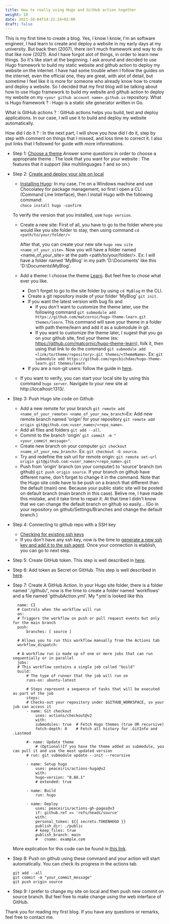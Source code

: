 ```yaml
---
title: How to really using Hugo and GitHub action together
weight: 10
date: 2021-10-04T14:22:24+02:00
draft: false
---
```


This is my first time to create a blog. Yes, I know I know, I'm an software engineer, I had learn to create and deploy a website in my early days at my university. But back then (2007), there isn't much framework and way to do that like now (2021). And I have forgot alot of things, in order to learn new things. So it's like start at the beginning. 
I ask around and decided to use Hugo framework to build my static website and github action to deploy my website on the internet.
I have had some trouble when I follow the guides on the internet, even the official one, they are great, with alot of detail, but sometime I feel like it is more for someone who already know how to create and deploy a website. So I decided that my first blog will be talking about how to use Hugo framework to build my website and github action to deploy my website on my ```<your github account name>.github.io``` repository.
What is Hugo framework ?
: Hugo is a static site generator written in Go.

What is GitHub actions ?
: GitHub actions helps you build, test and deploy applications. In our case, I will use it to build and deploy my website automatically.

How did I do it ?
: In the next part, I will show you how did I do it, step by step with comment on things that I missed, and loss time to correct it. I also put links that I followed for guide with more informations.

- Step 1: [Choose a theme](https://themes.gohugo.io/)
Answer some questions in order to choose a appropriate theme 
: The look that you want for your website
: The features that it support (like multilinguages ? and so on.)
- Step 2: [Create and deploy your site on local](https://gohugo.io/getting-started/quick-start/)
    - [Installing Hugo](https://gohugo.io/getting-started/installing/): In my case, I'm on a Windows machine and use Chocolatey for package management, so first I open a CLI (Command Line Interface), then I install Hugo with the following command:    
        ```choco install hugo -confirm```

    To verify the version that you installed, use ```hugo version```.

    - Create a new site:
        First of all, you have to go to the folder where you would like you site folder to stay, then using command 
        ```cd <path/to/your/folder/>```

        After that, you can create your new site ```hugo new site <name_of_your_site>```. 
        Now you will have a folder named <name_of_your_site> at the path <path/to/your/folder/>. Ex: I will have a folder named 'MyBlog' in my path 'D:\Documents\' like this 'D:\Documents\MyBlog\'.

    - Add a theme: I choose the theme [Learn](https://themes.gohugo.io/themes/hugo-theme-learn/). But feel free to chose what ever you like.
        - Don't forget to go to the site folder by using ```cd MyBlog``` in the CLI.
        - Create a git repository inside of your folder 'MyBlog' ```git init```.
        - If you want the latest version with bug fix and
            - If you don't want to customize the theme later, use the following command ```git submodule add https://github.com/matcornic/hugo-theme-learn.git themes/learn```. This command will save your theme in a folder with path theme/learn and add it as a submodule in git.
            - If you want to customize the theme later, I sugest that you go on your github site, find your theme (ex: https://github.com/matcornic/hugo-theme-learn), folk it, then using that link to do the command ```git submodule add <link/to/theme/repository>.git themes/<themeName>```. Ex: 
                ```git submodule add https://github.com/ngocbichdao/hugo-theme-learn.git themes/learn```
        - If you are a non-git users: follow the guide in [here](https://gohugo.io/getting-started/quick-start/).

    - If you want to verify, you can start your local site by using this command ```hugo server```. Navigate to your new site at http://localhost:1313/.

- Step 3: Push Hugo site code on Github
    - Add a new remote for your branch ```git remote add <name_of_your_remote> <name_of_your_new_branch>```Ex: Add new remote branch named 'origin' for your repository ```git remote add origin git@github.com:<user_name>/<repo_name>```.
    - Add all files and folders ```git add --all```.
    - Commit to the branch 'origin' ```git commit -m "<your_commit_message>"```.
    - Create new branch on your computer ```git checkout <name_of_your_new_branch>```. Ex: ```git checkout -b source```.
    - Try and redefine the ssh url for remote origin: ```git remote set-url origin git@github.com:<user_name>/<repo_name>.git```
    - Push from 'origin' branch (on your computer) to 'source' branch (on github) ```git push origin source```. If your branch on github have different name, don't forget to change it in the command. Note that the Hugo site code have to be push on a branch that different than the default (main) one. Because your public static site will be posted on default branch (main branch in this case). Belive me, I have made this mistake, and it take time to repair it. At that time I didn't know that we can change the default branch on github so easily... (Go in your repository on github/Settings/Branches and change the default branch.)
- Step 4: Connecting to github repo with a SSH key
    - [Checking for existing ssh keys](https://docs.github.com/en/authentication/connecting-to-github-with-ssh/checking-for-existing-ssh-keys)
    - If you don't have any ssh key, now is the time to [generate a new ssh key and add it to the ssh agent](https://docs.github.com/en/authentication/connecting-to-github-with-ssh/generating-a-new-ssh-key-and-adding-it-to-the-ssh-agent). 
Once your connection is etablish, you can go to next step.
- Step 5: Create GitHub token. This step is well described in [here](https://ruddra.com/hugo-deploy-static-page-using-github-actions/#step-4-create-github-token).
- Step 6: Add token as Secret on GitHub. This step is well described in [here](https://ruddra.com/hugo-deploy-static-page-using-github-actions/#step-5-add-token-as-secret-in-github).
- Step 7: Create A GitHub Action. In your Hugo site folder, there is a folder named './github/', now is the time to create a folder named 'workflows' and a file named 'githubAction.yml'. My *.yml is looked like this 
        
        name: CI
        # Controls when the workflow will run
        on:
        # Triggers the workflow on push or pull request events but only for the main branch
        push:
            branches: [ source ]
        
        # Allows you to run this workflow manually from the Actions tab
        workflow_dispatch:

        # A workflow run is made up of one or more jobs that can run sequentially or in parallel
        jobs:
        # This workflow contains a single job called "build"
        build:
            # The type of runner that the job will run on
            runs-on: ubuntu-latest

            # Steps represent a sequence of tasks that will be executed as part of the job
            steps:
            # Checks-out your repository under $GITHUB_WORKSPACE, so your job can access it
            - name: Git checkout
                uses: actions/checkout@v2
                with:
                submodules: true  # Fetch Hugo themes (true OR recursive)
                fetch-depth: 0    # Fetch all history for .GitInfo and .Lastmod
                
            #- name: Update theme
                # (Optional)If you have the theme added as submodule, you can pull it and use the most updated version
            # run: git submodule update --init --recursive

            - name: Setup hugo
                uses: peaceiris/actions-hugo@v2
                with:
                hugo-version: "0.88.1"
                # extended: true

            - name: Build        
                run: hugo

            - name: Deploy
                uses: peaceiris/actions-gh-pages@v3
                if: github.ref == 'refs/heads/source'
                with:
                personal_token: ${{ secrets.TOKENHUGO }}
                publish_dir: ./public
                # keep_files: true
                publish_branch: main
                #   cname: example.com
    
    More explication for this code can be found in [this link](https://ruddra.com/hugo-deploy-static-page-using-github-actions/#step-6-create-a-github-action).
- Step 8: Push on github using these command and your action will start automatically. You can check its progress in the actions tab.
    ```
    git add --all
    git commit -m "your_commit_message"
    git push origin source
    ```

- Step 9: I prefer to change my site on local and then push new commit on source branch. But feel free to make change using the web interface of GitHub.

Thank you for reading my first blog. If you have any questions or remarks, feel free to contact me.
